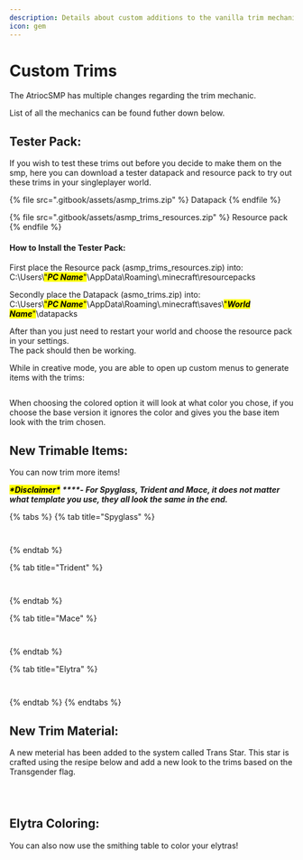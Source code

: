 ```yaml
---
description: Details about custom additions to the vanilla trim mechanic
icon: gem
---
```


# Custom Trims

The AtriocSMP has multiple changes regarding the trim mechanic.&#x20;

List of all the mechanics can be found futher down below.



## Tester Pack:

If you wish to test these trims out before you decide to make them on the smp, here you can download a tester datapack and resource pack to try out these trims in your singleplayer world.

{% file src=".gitbook/assets/asmp_trims.zip" %}
Datapack
{% endfile %}

{% file src=".gitbook/assets/asmp_trims_resources.zip" %}
Resource pack
{% endfile %}

#### How to Install the Tester Pack:

First place the Resource pack (asmp\_trims\_resources.zip) into:\
C:\Users\\<mark style="color:$success;">"</mark>_<mark style="color:$success;">**PC Name**</mark>_<mark style="color:$success;">"</mark>\AppData\Roaming\\.minecraft\resourcepacks

Secondly place the Datapack (asmo\_trims.zip) into:\
C:\Users\\<mark style="color:$success;">"</mark>_<mark style="color:$success;">**PC Name**</mark>_<mark style="color:$success;">"</mark>\AppData\Roaming\\.minecraft\saves\\<mark style="color:$success;">"</mark>_<mark style="color:$success;">**World Name**</mark>_<mark style="color:$success;">"</mark>\datapacks

After than you just need to restart your world  and choose the resource pack in your settings.\
The pack should then be working.

While in creative mode, you are able to open up custom menus to generate items with the trims:

<figure><img src=".gitbook/assets/trim_command.png" alt=""><figcaption></figcaption></figure>

When choosing the colored option it will look at what color you chose, if you choose the base version it ignores the color and gives you the base item look with the trim chosen.



## New Trimable Items:

You can now trim more items!

_<mark style="color:$danger;">**\*Disclaimer\***</mark>**&#x20;****- For Spyglass, Trident and Mace, it does not matter what template you use, they all look the same in the end.**_

{% tabs %}
{% tab title="Spyglass" %}
<div><figure><img src=".gitbook/assets/trim_spyglass_crafting.png" alt=""><figcaption></figcaption></figure> <figure><img src=".gitbook/assets/trim_spyglass.png" alt=""><figcaption></figcaption></figure></div>
{% endtab %}

{% tab title="Trident" %}
<div><figure><img src=".gitbook/assets/trim_trident_crafting.png" alt=""><figcaption></figcaption></figure> <figure><img src=".gitbook/assets/trim_trident.png" alt=""><figcaption></figcaption></figure></div>
{% endtab %}

{% tab title="Mace" %}
<div><figure><img src=".gitbook/assets/trim_mace_crafting.png" alt=""><figcaption></figcaption></figure> <figure><img src=".gitbook/assets/trim_mace.png" alt=""><figcaption></figcaption></figure></div>
{% endtab %}

{% tab title="Elytra" %}
<div><figure><img src=".gitbook/assets/trim_elytra_crafting1.png" alt=""><figcaption></figcaption></figure> <figure><img src=".gitbook/assets/trim_elytra1.png" alt=""><figcaption></figcaption></figure></div>
{% endtab %}
{% endtabs %}

## New Trim Material:

A new meterial has been added to the system called Trans Star. This star is crafted using the resipe below and add a new look to the trims based on the Transgender flag.

<div><figure><img src=".gitbook/assets/trans_star.png" alt=""><figcaption></figcaption></figure> <figure><img src=".gitbook/assets/trans_elytra_crafting.png" alt=""><figcaption></figcaption></figure> <figure><img src=".gitbook/assets/trans_elytra.png" alt=""><figcaption></figcaption></figure></div>

## Elytra Coloring:

You can also now use the smithing table to color your elytras!

<div><figure><img src=".gitbook/assets/color_elytra_crafting.png" alt=""><figcaption></figcaption></figure> <figure><img src=".gitbook/assets/color_elytra.png" alt=""><figcaption></figcaption></figure></div>
